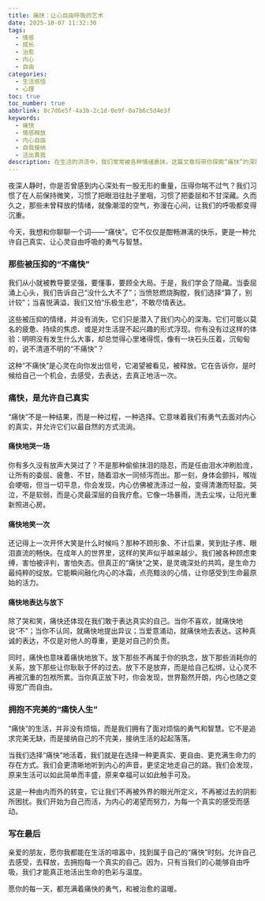 ```yaml
---
title: 痛快：让心自由呼吸的艺术
date: 2025-10-07 11:32:30
tags:
  - 情感
  - 成长
  - 治愈
  - 内心
  - 自由
categories:
  - 生活感悟
  - 心理
toc: true
toc_number: true
abbrlink: 8c7d6e5f-4a3b-2c1d-0e9f-8a7b6c5d4e3f
keywords:
  - 痛快
  - 情感释放
  - 内心自由
  - 自我接纳
  - 活出真我
description: 在生活的洪流中，我们常常被各种情绪裹挟。这篇文章将带你探索“痛快”的深层含义，不仅仅是酣畅淋漓的释放，更是拥抱真实自我、让心灵自由呼吸的勇气与智慧。
---
```


夜深人静时，你是否曾感到内心深处有一股无形的重量，压得你喘不过气？我们习惯了在人前保持微笑，习惯了把眼泪往肚子里咽，习惯了把委屈和不甘深藏。久而久之，那些未曾释放的情绪，就像潮湿的空气，弥漫在心间，让我们的呼吸都变得沉重。

今天，我想和你聊聊一个词——“痛快”。它不仅仅是酣畅淋漓的快乐，更是一种允许自己真实、让心灵自由呼吸的勇气与智慧。

### 那些被压抑的“不痛快”

我们从小就被教导要坚强，要懂事，要顾全大局。于是，我们学会了隐藏。当委屈涌上心头，我们告诉自己“没什么大不了”；当愤怒燃烧胸膛，我们选择“算了，别计较”；当喜悦满溢，我们又怕“乐极生悲”，不敢尽情表达。

这些被压抑的情绪，并没有消失，它们只是潜入了我们内心的深海。它们可能以莫名的疲惫、持续的焦虑、或是对生活提不起兴趣的形式浮现。你有没有过这样的体验：明明没有发生什么大事，却总觉得心里堵得慌，像有一块石头压着，沉甸甸的，说不清道不明的“不痛快”？

这种“不痛快”是心灵在向你发出信号，它渴望被看见，被释放。它在告诉你，是时候给自己一个机会，去感受，去表达，去真正地活一次。

### 痛快，是允许自己真实

“痛快”不是一种结果，而是一种过程，一种选择。它意味着我们有勇气去面对内心的真实，并允许它们以最自然的方式流淌。

#### 痛快地哭一场

你有多久没有放声大哭过了？不是那种偷偷抹泪的隐忍，而是任由泪水冲刷脸庞，让所有的委屈、疲惫、不甘，随着泪水一同倾泻而出。那一刻，身体会颤抖，喉咙会哽咽，但当一切平息，你会发现，内心仿佛被洗涤过一般，变得清澈而轻盈。哭泣，不是软弱，而是心灵最深层的自我疗愈。它像一场暴雨，洗去尘埃，让阳光重新照进心房。

#### 痛快地笑一次

还记得上一次开怀大笑是什么时候吗？那种不顾形象、不计后果，笑到肚子疼、眼泪直流的畅快。在成年人的世界里，这样的笑声似乎越来越少。我们被各种顾虑束缚，害怕被评判，害怕失态。但真正的“痛快”之笑，是灵魂深处的共鸣，是生命力最纯粹的绽放。它能瞬间融化内心的冰霜，点亮黯淡的心情，让你感受到生命最原始的活力。

#### 痛快地表达与放下

除了哭和笑，痛快还体现在我们敢于表达真实的自己。当你不喜欢，就痛快地说“不”；当你不认同，就痛快地提出异议；当爱意涌动，就痛快地去表达。这种真诚的表达，不仅是对他人的尊重，更是对自己的负责。

同时，痛快也意味着痛快地放下。放下那些不再属于你的执念，放下那些消耗你的关系，放下那些让你耿耿于怀的过去。放下不是放弃，而是给自己松绑，让心灵不再被沉重的包袱所累。当你真正放下时，你会发现，世界豁然开朗，内心也随之变得宽广而自由。

### 拥抱不完美的“痛快人生”

“痛快”的生活，并非没有烦恼，而是我们拥有了面对烦恼的勇气和智慧。它不是追求完美无缺，而是接纳自己的不完美，接纳生活的起起落落。

当我们选择“痛快”地活着，我们就是在选择一种更真实、更自由、更充满生命力的存在方式。我们会更清晰地听到内心的声音，更坚定地走自己的路。我们会发现，原来生活可以如此简单而丰盛，原来幸福可以如此触手可及。

这是一种由内而外的转变，它让我们不再被外界的眼光所定义，不再被过去的阴影所困扰。我们开始为自己而活，为内心的渴望而努力，为每一个真实的感受而感动。

### 写在最后

亲爱的朋友，愿你我都能在生活的喧嚣中，找到属于自己的“痛快”时刻。允许自己去感受，去释放，去拥抱每一个真实的自己。因为，只有当我们的心能够自由呼吸，我们才能真正地活出生命的色彩与温度。

愿你的每一天，都充满着痛快的勇气，和被治愈的温暖。